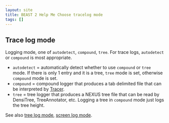 ```yaml
---
layout: site
title: BEAST 2 Help Me Choose tracelog mode
tags: []
---
```


## Trace log mode

Logging mode, one of `autodetect`, `compound`, `tree`. For trace logs, `autodetect` or `compound` is most appropriate.

* `autodetect` = automatically detect whether to use `compound` or `tree` mode. If there is only 1 entry and it is a tree, `tree` mode is set, otherwise `compound` mode is set.
* `compound` = compound logger that produces a tab delimited file that can be interpreted by [Tracer](https://github.com/beast-dev/tracer/releases/).
* `tree` = tree logger that produces a NEXUS tree file that can be read by DensiTree, TreeAnnotator, etc. Logging a tree in `compound` mode just logs the tree height.

See also [tree log mode](../treelog/mode/), [screen log mode](../screenlog/mode/).